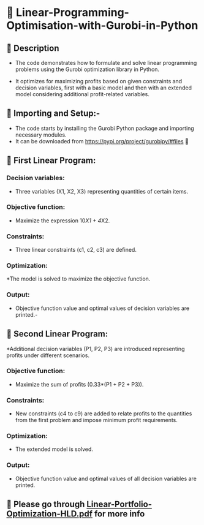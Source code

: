# 🚀 Linear-Programming-Optimisation-with-Gurobi-in-Python
## 📝 Description
* The code demonstrates how to formulate and solve linear programming problems using the Gurobi optimization library in Python.
  
* It optimizes for maximizing profits based on given constraints and decision variables, first with a basic model and then with an extended model considering additional profit-related variables.

## 📝 Importing and Setup:-

* The code starts by installing the Gurobi Python package and importing necessary modules.
* It can be downloaded from https://pypi.org/project/gurobipy/#files 🔗

## 📝 First Linear Program:

### Decision variables: 
* Three variables (X1, X2, X3) representing quantities of certain items.
### Objective function:
* Maximize the expression 10*X1 + 4*X2.
### Constraints: 
* Three linear constraints (c1, c2, c3) are defined.
### Optimization:
*The model is solved to maximize the objective function.
### Output: 
* Objective function value and optimal values of decision variables are printed.-

## 📝 Second Linear Program:

*Additional decision variables (P1, P2, P3) are introduced representing profits under different scenarios.
### Objective function: 
* Maximize the sum of profits (0.33*(P1 + P2 + P3)).
### Constraints: 
* New constraints (c4 to c9) are added to relate profits to the quantities from the first problem and impose minimum profit requirements.
### Optimization: 
* The extended model is solved.
### Output: 
* Objective function value and optimal values of all decision variables are printed.

## 📖 Please go through [Linear-Portfolio-Optimization-HLD.pdf](https://github.com/Gauravonthemixx/Linear-Programming-Optimisation-with-Gurobi-in-Python/files/14659538/Linear-Portfolio-Optimization-HLD.pdf) for more info
